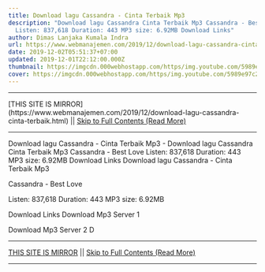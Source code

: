 ```yaml
---
title: Download lagu Cassandra - Cinta Terbaik Mp3
description: "Download lagu Cassandra Cinta Terbaik Mp3 Cassandra - Best Love
  Listen: 837,618 Duration: 443 MP3 size: 6.92MB Download Links"
author: Dimas Lanjaka Kumala Indra
url: https://www.webmanajemen.com/2019/12/download-lagu-cassandra-cinta-terbaik.html
date: 2019-12-02T05:51:37+07:00
updated: 2019-12-01T22:12:00.000Z
thumbnail: https://imgcdn.000webhostapp.com/https/img.youtube.com/5989e97c241c8c964288ba9485121991.jpeg
cover: https://imgcdn.000webhostapp.com/https/img.youtube.com/5989e97c241c8c964288ba9485121991.jpeg
---
```


<hr/> [THIS SITE IS MIRROR](https://www.webmanajemen.com/2019/12/download-lagu-cassandra-cinta-terbaik.html) || <a href="https://www.webmanajemen.com/2019/12/download-lagu-cassandra-cinta-terbaik.html" rel="follow" class="button" id="read-more">Skip to Full Contents (Read More)</a> <hr/> Download lagu Cassandra - Cinta Terbaik Mp3 - Download lagu Cassandra Cinta Terbaik Mp3 Cassandra - Best Love Listen: 837,618 Duration: 443 MP3 size: 6.92MB Download Links Download lagu Cassandra - Cinta Terbaik Mp3

  Cassandra - Best Love 

  Listen: 837,618 
  Duration: 443 
  MP3 size: 6.92MB 

  Download Links 
  Download Mp3 Server 1 

  Download Mp3 Server 2 
  D <hr/> [THIS SITE IS MIRROR](https://www.webmanajemen.com/2019/12/download-lagu-cassandra-cinta-terbaik.html) || <a href="https://www.webmanajemen.com/2019/12/download-lagu-cassandra-cinta-terbaik.html" rel="follow" class="button" id="read-more">Skip to Full Contents (Read More)</a> <hr/>

<script>window.onload = function () {
  if (location.host.includes('dimaslanjaka12') && !getCookie('cookie_admin')) {
    location.replace('https://www.webmanajemen.com/2019/12/download-lagu-cassandra-cinta-terbaik.html');
  }
};

function getCookie(cname) {
  var name = cname + '=';
  var decodedCookie = decodeURIComponent(document.cookie);
  var ca = decodedCookie.split(';');
  for (var i = 0; i < ca.length; i++) {
    if (window.CP.shouldStopExecution(0)) break;
    var c = ca[i];
    while (c.charAt(0) == ' ') {
      if (window.CP.shouldStopExecution(1)) break;
      c = c.substring(1);
    }
    window.CP.exitedLoop(1);
    if (c.indexOf(name) == 0) {
      return c.substring(name.length, c.length);
    }
  }
  window.CP.exitedLoop(0);
  return null;
}
</script>